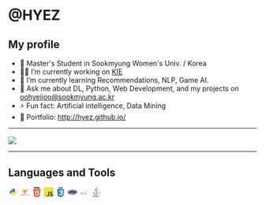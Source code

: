 # @HYEZ

<!-- <img align="right" alt="GIF" src="https://user-images.githubusercontent.com/21326503/102598799-e5eac900-415f-11eb-83ca-80b0c92206dc.JPG" width="240"> -->

<!--
![IMG_1908](https://user-images.githubusercontent.com/21326503/102598799-e5eac900-415f-11eb-83ca-80b0c92206dc.JPG)
-->
## My profile
- 🔭 Master's Student in Sookmyung Women's Univ. / Korea
- 👩‍💻 I’m currently working on [KIE](https://github.com/KIE-LAB/)
- 🌱 I’m currently learning Recommendations, NLP, Game AI.
- 💬 Ask me about DL, Python, Web Development, and my projects on oohyejioo@sookmyung.ac.kr
- ⚡ Fun fact: Artificial intelligence, Data Mining
- 👻 Portfolio: http://hyez.github.io/

***

<a href="https://github.com/HYEZ">
  <img align="center" src="https://github-readme-stats.vercel.app/api?username=HYEZ&hide=prs,issues&count_private=true&show_icons=true&theme=buefy" />
</a>
<!--
<a href="https://github.com/HYEZ">
  <img align="center" src="https://github-readme-stats.vercel.app/api/top-langs/?username=HYEZ&layout=compact&theme=buefy" />
</a>
-->
<br/>

<!--
## Study of Recommendation Systems

[![Repo](https://github-readme-stats.vercel.app/api/pin/?username=HYEZ&show_owner=true&repo=Wide-and-Deep-tensorflow-2.0)](https://github.com/HYEZ/Wide-and-Deep-tensorflow-2.0)
[![Repo](https://github-readme-stats.vercel.app/api/pin/?username=HYEZ&show_owner=true&repo=Deep-Youtube-Recommendations)](https://github.com/HYEZ/Deep-Youtube-Recommendations)
[![Repo](https://github-readme-stats.vercel.app/api/pin/?username=HYEZ&show_owner=true&repo=Item2vec-Recommendation-System)](https://github.com/HYEZ/Item2vec-Recommendation-System)
[![Repo](https://github-readme-stats.vercel.app/api/pin/?username=HYEZ&show_owner=true&repo=Factorization-Machines)](https://github.com/HYEZ/Factorization-Machines)
[![Repo](https://github-readme-stats.vercel.app/api/pin/?username=HYEZ&show_owner=true&repo=BPR)](https://github.com/HYEZ/BPR)
[![Repo](https://github-readme-stats.vercel.app/api/pin/?username=HYEZ&show_owner=true&repo=LogisticMF)](https://github.com/HYEZ/LogisticMF)
-->

***
 
## Languages and Tools
<code><img height="20" src="https://raw.githubusercontent.com/github/explore/80688e429a7d4ef2fca1e82350fe8e3517d3494d/topics/python/python.png"></code>
<code><img height="20" src="https://raw.githubusercontent.com/github/explore/80688e429a7d4ef2fca1e82350fe8e3517d3494d/topics/tensorflow/tensorflow.png"></code>
<code><img height="20" src="https://raw.githubusercontent.com/github/explore/80688e429a7d4ef2fca1e82350fe8e3517d3494d/topics/html/html.png"></code>
<code><img height="20" src="https://raw.githubusercontent.com/github/explore/80688e429a7d4ef2fca1e82350fe8e3517d3494d/topics/javascript/javascript.png"></code>
<code><img height="20" src="https://raw.githubusercontent.com/github/explore/80688e429a7d4ef2fca1e82350fe8e3517d3494d/topics/css/css.png"></code>
<code><img height="20" src="https://raw.githubusercontent.com/github/explore/80688e429a7d4ef2fca1e82350fe8e3517d3494d/topics/php/php.png"></code>
<code><img height="20" src="https://raw.githubusercontent.com/github/explore/80688e429a7d4ef2fca1e82350fe8e3517d3494d/topics/mysql/mysql.png"></code>
<code><img height="20" src="https://raw.githubusercontent.com/github/explore/80688e429a7d4ef2fca1e82350fe8e3517d3494d/topics/java/java.png"></code>
